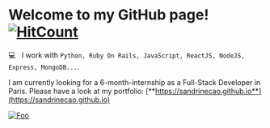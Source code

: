# Welcome to my GitHub page! [![HitCount](http://hits.dwyl.com/sandrinecao/sandrinecao.svg)](http://hits.dwyl.com/sandrinecao/sandrinecao)

💻 &nbsp; I work with `Python, Ruby On Rails, JavaScript, ReactJS, NodeJS, Express, MongoDB...`.

I am currently looking for a 6-month-internship as a Full-Stack Developer in Paris. 
Please have a look at my portfolio:  [**https://sandrinecao.github.io**](https://sandrinecao.github.io)

[![Foo](https://res.cloudinary.com/dkyqbngya/image/upload/v1592561591/eursrsqyomdcrfynwrnj.png)](https://sandrinecao.github.io)
